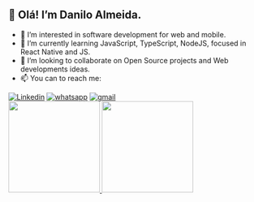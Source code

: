 ## 👋 Olá! I’m Danilo Almeida.
- 👀 I’m interested in software development for web and mobile.
- 🌱 I’m currently learning JavaScript, TypeScript, NodeJS, focused in React Native and JS.
- 💞️ I’m looking to collaborate on Open Source projects and Web developments ideas.
- 📫 You can to reach me:

<div>
<a href="https://www.linkedin.com/in/danilo-alcidinei-almeida-b758b870/" target="_blank"><img src="https://img.shields.io/badge/LinkedIn-0077B5?style=for-the-badge&amp;logo=linkedin&amp;logoColor=white" style="max-width: 100%;" alt="Linkedin"></a> <a href="https://api.whatsapp.com/send?phone=5515981511367" target="_blank"><img src="https://img.shields.io/badge/WhatsApp-25D366?style=for-the-badge&logo=whatsapp&logoColor=white" alt="whatsapp"></a> <a href="mailto:daniloalalmeida@gmail.com?subject=Contato via GitHub" target="_blank"><img src="https://img.shields.io/badge/Gmail-D14836?style=for-the-badge&logo=gmail&logoColor=white" alt="gmail"></a><br>
</div>

<div>
<a href="https://github.com/daniloalalmeida-dev?tab=repositories/">
<img height="180em" src="https://github-readme-stats.vercel.app/api?username=daniloalalmeida-dev&show_icons=true&theme=merko">
<img height="180em" src="https://github-readme-stats.vercel.app/api/top-langs/?username=daniloalalmeida-dev&layout=compact&langs_count=16&theme=merko"/>
</div>
